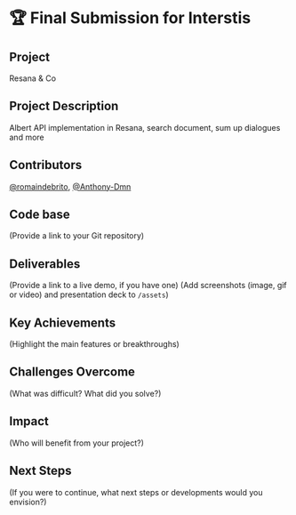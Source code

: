 # 🏆 Final Submission for Interstis

## Project
Resana & Co

## Project Description
Albert API implementation in Resana, search document, sum up dialogues and more


## Contributors
<a href="https://github.com/romaindebrito">@romaindebrito</a>, <a href="https://github.com/@Anthony-Dmn">@Anthony-Dmn</a>

## Code base
(Provide a link to your Git repository)

## Deliverables 
(Provide a link to a live demo, if you have one)
(Add screenshots (image, gif or video) and presentation deck to `/assets`)

## Key Achievements
(Highlight the main features or breakthroughs)

## Challenges Overcome
(What was difficult? What did you solve?)

## Impact
(Who will benefit from your project?)

## Next Steps
(If you were to continue, what next steps or developments would you envision?)
